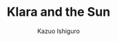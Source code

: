 ---
title: 'Klara and the Sun'
completed: 2023-09-09
author: 'Kazuo Ishiguro'
isbn: '978-0-571-36487-9'
---